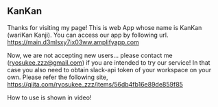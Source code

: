 ## KanKan
Thanks for visiting my page! This is web App whose name is KanKan (wariKan Kanji).
You can access our app by following url.
https://main.d3mlsxy7ix03ww.amplifyapp.com

Now, we are not accepting new users... please contact me (ryosukee.zzz@gmail.com) if you are intended to try our service! In that case you also need to obtain slack-api token of your workspace on your own. Please refer the following site,
https://qiita.com/ryosukee_zzz/items/56db4fb16e89de859f85

How to use is shown in video!

